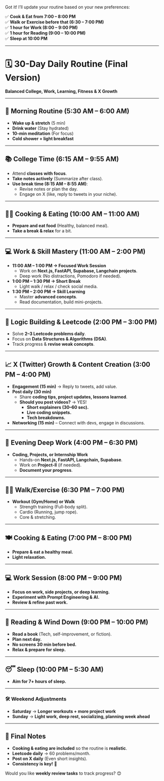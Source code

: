 Got it! I’ll update your routine based on your new preferences:

✅ **Cook & Eat from 7:00 – 8:00 PM**  
✅ **Walk or Exercise before that (6:30 – 7:00 PM)**  
✅ **1 hour for Work (8:00 – 9:00 PM)**  
✅ **1 hour for Reading (9:00 – 10:00 PM)**  
✅ **Sleep at 10:00 PM**

---

# **🗓️ 30-Day Daily Routine (Final Version)**

**Balanced College, Work, Learning, Fitness & X Growth**

---

## **🌅 Morning Routine (5:30 AM – 6:00 AM)**

- **Wake up & stretch** (5 min)
- **Drink water** (Stay hydrated)
- **10-min meditation** (For focus)
- **Cold shower + light breakfast**

---

## **📚 College Time (6:15 AM – 9:55 AM)**

- Attend **classes with focus**.
- **Take notes actively** (Summarize after class).
- **Use break time (8:15 AM – 8:55 AM)**:
    - Revise notes or plan the day.
    - Engage on X (like, reply to tweets in your niche).

---

## **👨‍🍳 Cooking & Eating (10:00 AM – 11:00 AM)**

- **Prepare and eat food** (Healthy, balanced meal).
- **Take a break & relax** for a bit.

---

## **💻 Work & Skill Mastery (11:00 AM – 2:00 PM)**

- **11:00 AM – 1:00 PM → Focused Work Session**
    - Work on **Next.js, FastAPI, Supabase, Langchain projects**.
    - Deep work (No distractions, Pomodoro if needed).
- **1:00 PM – 1:30 PM → Short Break**
    - Light walk / relax / check social media.
- **1:30 PM – 2:00 PM → Skill Learning**
    - Master **advanced concepts**.
    - Read documentation, build mini-projects.

---

## **🧠 Logic Building & Leetcode (2:00 PM – 3:00 PM)**

- Solve **2–3 Leetcode problems daily**.
- Focus on **Data Structures & Algorithms (DSA)**.
- Track progress & **revise weak concepts**.

---

## **📈 X (Twitter) Growth & Content Creation (3:00 PM – 4:00 PM)**

- **Engagement (15 min)** → Reply to tweets, add value.
- **Post daily (30 min)**
    - Share **coding tips, project updates, lessons learned**.
    - **Should you post videos?** → YES!
        - **Short explainers (30–60 sec).**
        - **Live coding snippets.**
        - **Tech breakdowns.**
- **Networking (15 min)** – Connect with devs, engage in discussions.

---

## **🚀 Evening Deep Work (4:00 PM – 6:30 PM)**

- **Coding, Projects, or Internship Work**
    - Hands-on **Next.js, FastAPI, Langchain, Supabase**.
    - Work on **Project-II** (if needed).
    - **Document your progress**.

---

## **🏋️‍♂️ Walk/Exercise (6:30 PM – 7:00 PM)**

- **Workout (Gym/Home) or Walk**
    - Strength training (Full-body split).
    - Cardio (Running, jump rope).
    - Core & stretching.

---

## **🍽️ Cooking & Eating (7:00 PM – 8:00 PM)**

- **Prepare & eat a healthy meal.**
- **Light relaxation.**

---

## **💻 Work Session (8:00 PM – 9:00 PM)**

- **Focus on work, side projects, or deep learning.**
- **Experiment with Prompt Engineering & AI.**
- **Review & refine past work.**

---

## **📖 Reading & Wind Down (9:00 PM – 10:00 PM)**

- **Read a book** (Tech, self-improvement, or fiction).
- **Plan next day.**
- **No screens 30 min before bed.**
- **Relax & prepare for sleep.**

---

## **😴 Sleep (10:00 PM – 5:30 AM)**

- **Aim for 7+ hours of sleep.**

---

### **🛠️ Weekend Adjustments**

- **Saturday** → **Longer workouts + more project work**
- **Sunday** → **Light work, deep rest, socializing, planning week ahead**

---

## **🎯 Final Notes**

- **Cooking & eating are included** so the routine is **realistic**.
- **Leetcode daily** → 60 problems/month.
- **Post on X daily** (Even short insights).
- **Consistency is key!** 🚀

Would you like **weekly review tasks** to track progress? 😊